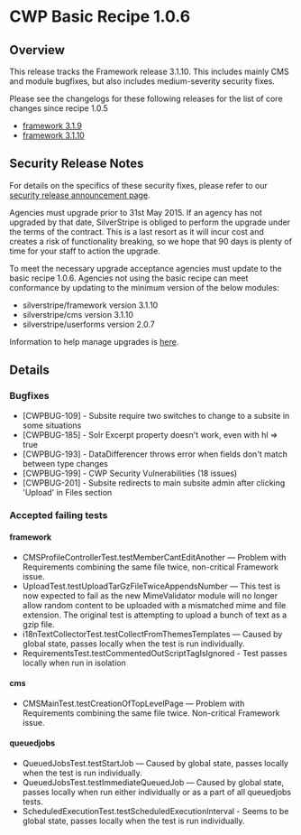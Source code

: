# CWP Basic Recipe 1.0.6

## Overview

This release tracks the Framework release 3.1.10. This includes mainly CMS and module bugfixes, but
also includes medium-severity security fixes.

Please see the changelogs for these following releases for the list of core changes since recipe 1.0.5

 * [framework 3.1.9](http://doc.silverstripe.org/en/changelogs/3.1.9/)
 * [framework 3.1.10](http://doc.silverstripe.org/en/changelogs/3.1.10/)

## Security Release Notes

For details on the specifics of these security fixes, please refer to our
[security release announcement page](http://www.silverstripe.org/software/download/security-releases/).

Agencies must upgrade prior to 31st May 2015. If an agency has not upgraded by that date, SilverStripe
is obliged to perform the upgrade under the terms of the contract. This is a last resort as it will
incur cost and creates a risk of functionality breaking, so we hope that 90 days is plenty of time
for your staff to action the upgrade.

To meet the necessary upgrade acceptance agencies must update to the basic recipe 1.0.6. Agencies
not using the basic recipe can meet conformance by updating to the minimum version of the below modules:

 * silverstripe/framework version 3.1.10
 * silverstripe/cms version 3.1.10
 * silverstripe/userforms version 2.0.7

Information to help manage upgrades is [here](https://www.cwp.govt.nz/features/common-web-platform-services-explained/#releasemanagement).

## Details

### Bugfixes

 * [CWPBUG-109] - Subsite require two switches to change to a subsite in some situations
 * [CWPBUG-185] - Solr Excerpt property doesn't work, even with hl => true
 * [CWPBUG-193] - DataDifferencer throws error when fields don't match between type changes
 * [CWPBUG-199] - CWP Security Vulnerabilities (18 issues)
 * [CWPBUG-201] - Subsite redirects to main subsite admin after clicking 'Upload' in Files section

### Accepted failing tests

#### framework

* CMSProfileControllerTest.testMemberCantEditAnother — Problem with Requirements combining the same file twice,
  non-critical Framework issue.
* UploadTest.testUploadTarGzFileTwiceAppendsNumber — This test is now expected to fail as the new MimeValidator
  module will no longer allow random content to be uploaded with a mismatched mime and file extension.
  The original test is attempting to upload a bunch of text as a gzip file.
* i18nTextCollectorTest.testCollectFromThemesTemplates — Caused by global state, passes locally when the test is
  run individually.
* RequirementsTest.testCommentedOutScriptTagIsIgnored - Test passes locally when run in isolation

#### cms

* CMSMainTest.testCreationOfTopLevelPage — Problem with Requirements combining the same file twice. Non-critical
  Framework issue.

#### queuedjobs

* QueuedJobsTest.testStartJob — Caused by global state, passes locally when the test is run individually.
* QueuedJobsTest.testImmediateQueuedJob — Caused by global state, passes locally when run either individually or as
  a part of all queuedjobs tests.
* ScheduledExecutionTest.testScheduledExecutionInterval - Seems to be global state, passes locally when the test is
  run individually.
